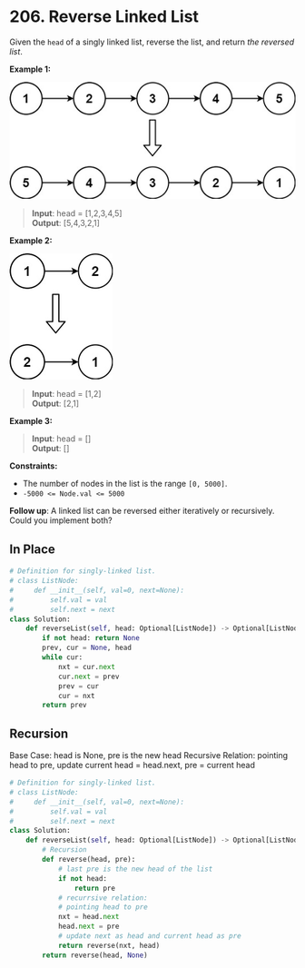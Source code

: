 # 206. Reverse Linked List

Given the `head` of a singly linked list, reverse the list, and return *the reversed list*.

**Example 1:**

![img.png](../../Images/206-1.png)

>**Input**: head = [1,2,3,4,5]  
**Output**: [5,4,3,2,1]  


**Example 2:**

![img_1.png](../../Images/206-2.png)

>**Input**: head = [1,2]  
**Output**: [2,1]  


**Example 3:**

>**Input**: head = []  
**Output**: []  
 

**Constraints:**

* The number of nodes in the list is the range `[0, 5000]`.
* `-5000 <= Node.val <= 5000`
 

**Follow up**: A linked list can be reversed either iteratively or recursively. Could you implement both?




## In Place
```python
# Definition for singly-linked list.
# class ListNode:
#     def __init__(self, val=0, next=None):
#         self.val = val
#         self.next = next
class Solution:
    def reverseList(self, head: Optional[ListNode]) -> Optional[ListNode]:
        if not head: return None
        prev, cur = None, head
        while cur:
            nxt = cur.next
            cur.next = prev
            prev = cur
            cur = nxt
        return prev
```


## Recursion

Base Case: head is None, pre is the new head
Recursive Relation: pointing head to pre, update current head = head.next, pre = current head

```python
# Definition for singly-linked list.
# class ListNode:
#     def __init__(self, val=0, next=None):
#         self.val = val
#         self.next = next
class Solution:
    def reverseList(self, head: Optional[ListNode]) -> Optional[ListNode]:
        # Recursion
        def reverse(head, pre):
            # last pre is the new head of the list
            if not head:
                return pre
            # recurrsive relation: 
            # pointing head to pre
            nxt = head.next
            head.next = pre
            # update next as head and current head as pre
            return reverse(nxt, head)
        return reverse(head, None)
```